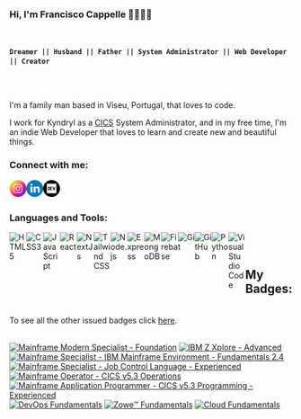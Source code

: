 ### Hi, I'm Francisco Cappelle :family_man_woman_girl_boy:

<br/>

**`Dreamer || Husband || Father || System Administrator || Web Developer || Creator`**

<br/>
<br/>

<p>I'm a family man based in Viseu, Portugal, that loves to code.</p>
<p>I work for Kyndryl as a <a href="https://www.ibm.com/docs/en/zos-basic-skills?topic=zos-introduction-cics">CICS</a> System Administrator, and in my free time, I'm an indie Web Developer that loves to learn and create new and beautiful things.</p>

### Connect with me:

<a href="https://www.instagram.com/francisco.cappelle/">
  <img align="left" alt="Francisco Cappelle's Instagram" width="30px" src="./icons/instagram.png" />
</a>
<a href="https://www.linkedin.com/in/francisco-cappelle/">
  <img align="left" alt="Francisco Cappelle's LinkedIn" width="30px" src="./icons/linkedin.png" />
</a>
<a href="https://dev.to/francappelle">
  <img align="left" alt="Francisco Cappelle's Dev Profile" width="30px" src="./icons/dev.png" />
</a>

<br />
<br />

### Languages and Tools:

<img align="left" alt="HTML5" width="30px" src="https://cdn.jsdelivr.net/gh/devicons/devicon/icons/html5/html5-original.svg" />
<img align="left" alt="CSS3" width="30px" src="https://cdn.jsdelivr.net/gh/devicons/devicon/icons/css3/css3-original.svg" />
<img align="left" alt="JavaScript" width="30px" src="https://cdn.jsdelivr.net/gh/devicons/devicon/icons/javascript/javascript-original.svg" />
<img align="left" alt="React" width="30px" src="https://cdn.jsdelivr.net/gh/devicons/devicon/icons/react/react-original.svg" />
<img align="left" alt="NextJs" width="30px" src="https://cdn.jsdelivr.net/gh/devicons/devicon/icons/nextjs/nextjs-original.svg" />
<img align="left" alt="Tailwind CSS" width="30px" src="https://cdn.jsdelivr.net/gh/devicons/devicon/icons/tailwindcss/tailwindcss-plain.svg" />
<img align="left" alt="Node.js" width="30px" src="https://cdn.jsdelivr.net/gh/devicons/devicon/icons/nodejs/nodejs-original.svg" />
<img align="left" alt="Express" width="30px" src="https://cdn.jsdelivr.net/gh/devicons/devicon/icons/express/express-original.svg" />
<img align="left" alt="MongoDB" width="30px" src="https://cdn.jsdelivr.net/gh/devicons/devicon/icons/mongodb/mongodb-original.svg" />
<img align="left" alt="Firebase" width="30px" src="https://cdn.jsdelivr.net/gh/devicons/devicon/icons/firebase/firebase-plain.svg" />
<img align="left" alt="Git" width="30px" src="https://cdn.jsdelivr.net/gh/devicons/devicon/icons/git/git-original.svg" />
<img align="left" alt="GitHub" width="30px" src="https://cdn.jsdelivr.net/gh/devicons/devicon/icons/github/github-original.svg" />
<img align="left" alt="Python" width="30px" src="https://cdn.jsdelivr.net/gh/devicons/devicon/icons/python/python-original.svg" />
<img align="left" alt="Visual Studio Code" width="30px" src="https://cdn.jsdelivr.net/gh/devicons/devicon/icons/vscode/vscode-original.svg" />

<br />
<br />

## My Badges:
<br />
To see all the other issued badges click <a href="https://www.credly.com/users/francisco-cappelle/badges">here</a>.
<br/>
<br />
<!--START_SECTION:badges-->

[![Mainframe Modern Specialist - Foundation](https://images.credly.com/size/85x85/images/be291407-3f72-4f9c-82bf-a880162f3fc6/image.png)](https://www.credly.com/badges/f34a3c26-0095-4de9-a25b-7c9a8e5cbc40 'Mainframe Modern Specialist - Foundation')
[![IBM Z Xplore - Advanced](https://images.credly.com/size/85x85/images/c8f58c5c-e4dc-4d80-9b5d-3ae174cbab72/image.png)](https://www.credly.com/badges/c70a8707-3fff-4907-8e86-86f9a966c8d8 'IBM Z Xplore - Advanced')
[![Mainframe Specialist - IBM Mainframe Environment - Fundamentals 2.4](https://images.credly.com/size/85x85/images/d711d20e-905b-4f52-8019-1706f72702d7/IBM_Mainframe_Environment_Fundamentals_2.4.png)](https://www.credly.com/badges/52ad0dc6-67b0-4378-9416-c7a959a85a30 'Mainframe Specialist - IBM Mainframe Environment - Fundamentals 2.4')
[![Mainframe Specialist - Job Control Language - Experienced](https://images.credly.com/size/85x85/images/8745a703-abf4-47ac-a49f-d303cf269756/Interskill_-_Main_Spec_-_Job_Cntrl_Lang_Exp.png)](https://www.credly.com/badges/d0ef05f3-1e36-41a6-b310-73ba05b33ea0 'Mainframe Specialist - Job Control Language - Experienced')
[![Mainframe Operator - CICS v5.3 Operations](https://images.credly.com/size/85x85/images/8a7e3c0d-f170-48cb-b6b2-4de5648b8def/Interskill_-_Main_Opp_-_CICS_v5.3_Operations.png)](https://www.credly.com/badges/f0180541-1ce4-4ddb-a083-21f6a124afbe 'Mainframe Operator - CICS v5.3 Operations')
[![Mainframe Application Programmer - CICS v5.3 Programming - Experienced](https://images.credly.com/size/85x85/images/91e96645-6990-4a60-a7b3-6b8de3049a58/Interskill_-_Main_App_Pgrm_-_CICS_v5.3_-_Exp.png)](https://www.credly.com/badges/1601f8da-8c9a-44fe-b27c-7bce3f953a97 'Mainframe Application Programmer - CICS v5.3 Programming - Experienced')
[![DevOps Fundamentals](https://images.credly.com/size/85x85/images/4ce22ece-11bd-45c2-b855-4292a6bd87f7/DevOps_Fundamentals.png)](https://www.credly.com/badges/b1159e6e-830c-426b-9d67-4376263aa74c 'DevOps Fundamentals')
[![Zowe™ Fundamentals](https://images.credly.com/size/85x85/images/e18d91d6-d543-4d1a-8b0e-fe30876e44a8/Zowe_Fundamentals.png)](https://www.credly.com/badges/adf938b3-d49d-434d-b245-8d866c1b9183 'Zowe™ Fundamentals')
[![Cloud Fundamentals](https://images.credly.com/size/85x85/images/a599fdbf-b61c-4dab-a855-508c28fc16c3/Cloud_Fundamentals.png)](https://www.credly.com/badges/bf9da16f-f526-4947-bd62-dc00d9091107 'Cloud Fundamentals')

<!--END_SECTION:badges-->
